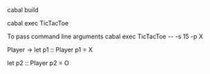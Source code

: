 cabal build 

cabal exec TicTacToe

To pass command line arguments
cabal exec TicTacToe -- -s 15 -p X

Player ->
let p1 :: Player
    p1 = X

let p2 :: Player
    p2 = O
